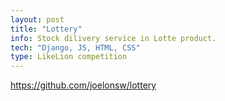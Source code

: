 ```yaml
---
layout: post
title: "Lottery"
info: Stock dilivery service in Lotte product.
tech: "Django, JS, HTML, CSS"
type: LikeLion competition
---
```


https://github.com/joelonsw/lottery
